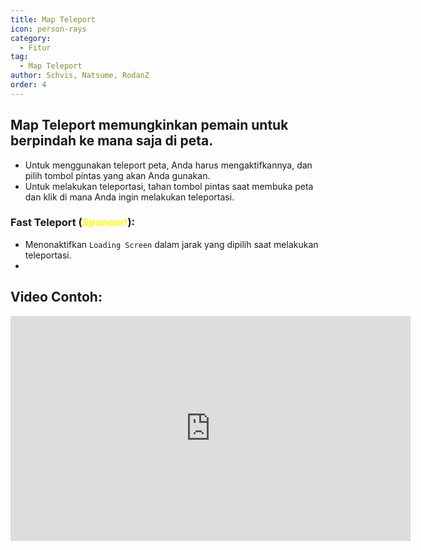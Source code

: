 ```yaml
---
title: Map Teleport
icon: person-rays
category:
  - Fitur
tag:
  - Map Teleport
author: Schvis, Natsume, RodanZ
order: 4
---
```


## Map Teleport memungkinkan pemain untuk berpindah ke mana saja di peta.
- Untuk menggunakan teleport peta, Anda harus mengaktifkannya, dan pilih tombol pintas yang akan Anda gunakan.
- Untuk melakukan teleportasi, tahan tombol pintas saat membuka peta dan klik di mana Anda ingin melakukan teleportasi.
### Fast Teleport (<span style='color:yellow;'>Sponsor!</span>):
- Menonaktifkan `Loading Screen` dalam jarak yang dipilih saat melakukan teleportasi.
- 
## Video Contoh:

<div class="iframe-container"><iframe width="640" height="360" src="https://www.youtube.com/embed/Xm3mTEbIE9g?list=PL5eI1Tb64p56g27qfYk7VuFTz4FK6YrKa" title="Korepi - Map TP/Fast TP" frameborder="0" allow="accelerometer; autoplay; clipboard-write; encrypted-media; gyroscope; picture-in-picture; web-share" allowfullscreen></iframe></div>